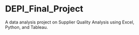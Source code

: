 # DEPI_Final_Project
A data analysis project on Supplier Quality Analysis using Excel, Python, and Tableau.
